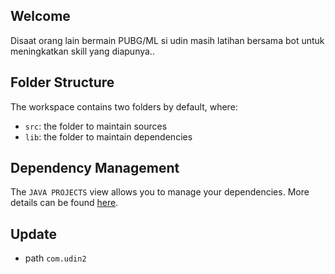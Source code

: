 ## Welcome

Disaat orang lain bermain PUBG/ML si udin masih latihan bersama bot untuk meningkatkan skill yang diapunya..

## Folder Structure

The workspace contains two folders by default, where:

- `src`: the folder to maintain sources
- `lib`: the folder to maintain dependencies

## Dependency Management

The `JAVA PROJECTS` view allows you to manage your dependencies. More details can be found [here](https://github.com/microsoft/vscode-java-dependency#manage-dependencies).

## Update
- path `com.udin2`